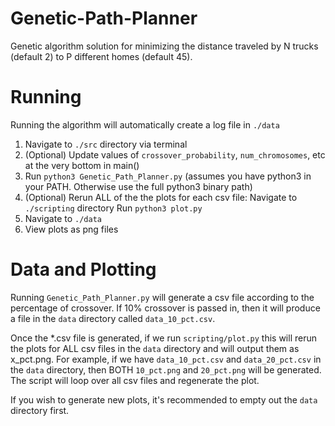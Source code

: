 # Genetic-Path-Planner

Genetic algorithm solution for minimizing the distance traveled by N trucks (default 2) to P different homes (default 45).

# Running
Running the algorithm will automatically create a log file in `./data`

1. Navigate to `./src` directory via terminal
2. (Optional) Update values of `crossover_probability`, `num_chromosomes`, etc at the very bottom in main()
3. Run `python3 Genetic_Path_Planner.py` (assumes you have python3 in your PATH. Otherwise use the full python3 binary path)
4. (Optional) Rerun ALL of the the plots for each csv file: 
              Navigate to `./scripting` directory
              Run `python3 plot.py`
6. Navigate to `./data`
7. View plots as png files

# Data and Plotting
Running `Genetic_Path_Planner.py` will generate a csv file according to the percentage of crossover. If 10% crossover is passed in, then it will produce a file in the `data` directory called `data_10_pct.csv`.

Once the *.csv file is generated, if we run `scripting/plot.py` this will rerun the plots for ALL csv files in the `data` directory and will output them as x_pct.png. For example, if we have `data_10_pct.csv` and `data_20_pct.csv` in the `data` directory, then BOTH `10_pct.png` and `20_pct.png` will be generated. The script will loop over all csv files and regenerate the plot.

If you wish to generate new plots, it's recommended to empty out the `data` directory first.
